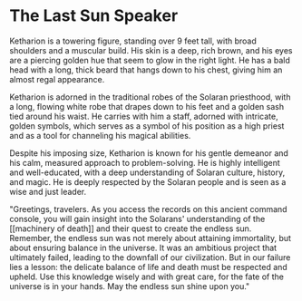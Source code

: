 # The Last Sun Speaker
Ketharion is a towering figure, standing over 9 feet tall, with broad shoulders and a muscular build. His skin is a deep, rich brown, and his eyes are a piercing golden hue that seem to glow in the right light. He has a bald head with a long, thick beard that hangs down to his chest, giving him an almost regal appearance.

Ketharion is adorned in the traditional robes of the Solaran priesthood, with a long, flowing white robe that drapes down to his feet and a golden sash tied around his waist. He carries with him a staff, adorned with intricate, golden symbols, which serves as a symbol of his position as a high priest and as a tool for channeling his magical abilities.

Despite his imposing size, Ketharion is known for his gentle demeanor and his calm, measured approach to problem-solving. He is highly intelligent and well-educated, with a deep understanding of Solaran culture, history, and magic. He is deeply respected by the Solaran people and is seen as a wise and just leader.

"Greetings, travelers. As you access the records on this ancient command console, you will gain insight into the Solarans' understanding of the [[machinery of death]] and their quest to create the endless sun. Remember, the endless sun was not merely about attaining immortality, but about ensuring balance in the universe. It was an ambitious project that ultimately failed, leading to the downfall of our civilization. But in our failure lies a lesson: the delicate balance of life and death must be respected and upheld. Use this knowledge wisely and with great care, for the fate of the universe is in your hands. May the endless sun shine upon you."
